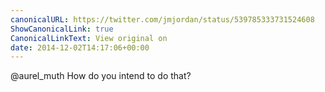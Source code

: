 ```yaml
---
canonicalURL: https://twitter.com/jmjordan/status/539785333731524608
ShowCanonicalLink: true
CanonicalLinkText: View original on
date: 2014-12-02T14:17:06+00:00
---
```

@aurel_muth How do you intend to do that?